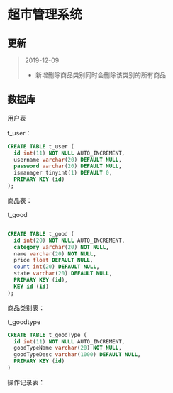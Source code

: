 # 超市管理系统

## 更新

>2019-12-09
>
>* 新增删除商品类别同时会删除该类别的所有商品

## 数据库

用户表

t_user：

```sql
CREATE TABLE t_user (
  id int(11) NOT NULL AUTO_INCREMENT,
  username varchar(20) DEFAULT NULL,
  password varchar(20) DEFAULT NULL,
  ismanager tinyint(1) DEFAULT 0,
  PRIMARY KEY (id)
);

```

商品表：

t_good

```sql

CREATE TABLE t_good (
  id int(20) NOT NULL AUTO_INCREMENT,
  category varchar(20) NOT NULL,
  name varchar(20) NOT NULL,
  price float DEFAULT NULL,
  count int(20) DEFAULT NULL,
  state varchar(20) DEFAULT NULL,
  PRIMARY KEY (id),
  KEY id (id)
);


```

商品类别表：

t_goodtype

```sql
CREATE TABLE t_goodType (
  id int(11) NOT NULL AUTO_INCREMENT,
  goodTypeName varchar(20) NOT NULL,
  goodTypeDesc varchar(1000) DEFAULT NULL,
  PRIMARY KEY (id)
)
```

操作记录表：

